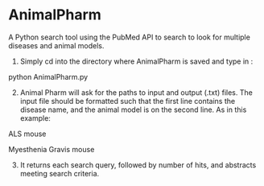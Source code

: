 # AnimalPharm
A Python search tool using the PubMed API to search to look for multiple diseases and animal models.

1) Simply cd into the directory where AnimalPharm is saved and type in :

python AnimalPharm.py

2) Animal Pharm will ask for the paths to input and output (.txt)  files. The input file should be formatted such that
the first line contains the disease name, and the animal model is on the second line. As in this example:

ALS
mouse

Myesthenia Gravis
mouse

3) It returns each search query, followed by number of hits, and abstracts meeting search criteria.




